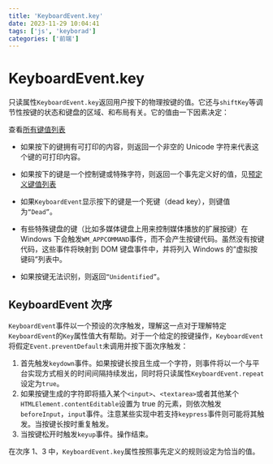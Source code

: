 ```yaml
---
title: 'KeyboardEvent.key'
date: 2023-11-29 10:04:41
tags: ['js', 'keyborad']
categories: ['前端']
---
```


# KeyboardEvent.key

只读属性`KeyboardEvent.key`返回用户按下的物理按键的值。它还与`shiftKey`等调节性按键的状态和键盘的区域、和布局有关。它的值由一下因素决定：

查看[所有键值列表](https://developer.mozilla.org/zh-CN/docs/Web/API/UI_Events/Keyboard_event_key_values)

- 如果按下的键拥有可打印的内容，则返回一个非空的 Unicode 字符来代表这个键的可打印内容。
- 如果按下的键是一个控制键或特殊字符，则返回一个事先定义好的值，见[预定义键值列表](https://developer.mozilla.org/zh-CN/docs/Web/API/UI_Events/Keyboard_event_key_values)
- 如果`KeyboardEvent`显示按下的键是一个死键（dead key），则键值为`“Dead”`。

- 有些特殊键盘的键（比如多媒体键盘上用来控制媒体播放的扩展按键）在 Windows 下会触发`WM_APPCOMMAND`事件，而不会产生按键代码。虽然没有按键代码，这些事件将映射到 DOM 键盘事件中，并将列入 Windows 的“虚拟按键码”列表中。
- 如果按键无法识别，则返回`“Unidentified”`。

## KeyboardEvent 次序

`KeyboardEvent`事件以一个预设的次序触发，理解这一点对于理解特定`KeyboardEvent`的`Key`属性值大有帮助。对于一个给定的按键操作，`KeyboardEvent`将假定`Event.preventDefault`未调用并按下面次序触发：

1. 首先触发`keydown`事件。如果按键长按且生成一个字符，则事件将以一个与平台实现方式相关的时间间隔持续发出，同时将只读属性`KeyboardEvent.repeat`设定为`true`。
2. 如果按键生成的字符即将插入某个`<input>`、`<textarea>`或者其他某个`HTMLElement.contentEditable`设置为 true 的元素，则依次触发`beforeInput`，`input`事件。注意某些实现中若支持`keypress`事件则可能将其触发。当按键长按时重复触发。
3. 当按键松开时触发`keyup`事件。操作结束。

在次序 1、3 中，`KeyboardEvent.key`属性按照事先定义的规则设定为恰当的值。
